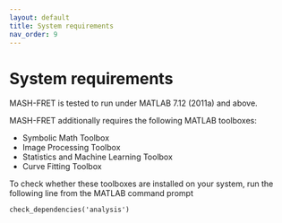 ```yaml
---
layout: default
title: System requirements
nav_order: 9
---
```


# System requirements

MASH-FRET is tested to run under MATLAB 7.12 (2011a) and above.

MASH-FRET additionally requires the following MATLAB toolboxes:
- Symbolic Math Toolbox
- Image Processing Toolbox
- Statistics and Machine Learning Toolbox
- Curve Fitting Toolbox

To check whether these toolboxes are installed on your system, run the following line from the MATLAB command prompt
```
check_dependencies('analysis')
```
